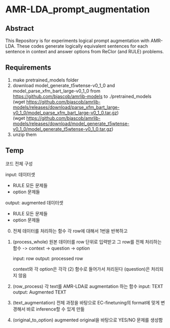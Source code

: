 # AMR-LDA_prompt_augmentation

## Abstract
This Repository is for experiments logical prompt augmentation with AMR-LDA. These codes generate logically equivalent sentences for each sentence in context and answer options from ReClor (and RULE) problems.

## Requirements
1. make pretrained_models folder
2. download model_generate_t5wtense-v0_1_0 and model_parse_xfm_bart_large-v0_1_0 from https://github.com/bjascob/amrlib-models to ./pretrained_models 
<br> (wget https://github.com/bjascob/amrlib-models/releases/download/parse_xfm_bart_large-v0_1_0/model_parse_xfm_bart_large-v0_1_0.tar.gz)
<br> (wget https://github.com/bjascob/amrlib-models/releases/download/model_generate_t5wtense-v0_1_0/model_generate_t5wtense-v0_1_0.tar.gz)
2. unzip them

## Temp
코드 전체 구성

input: 데이터셋
- RULE 모든 문제들
- option 문제들

output: augmented 데이터셋
- RULE 모든 문제들
- option 문제들


0. 전체 데이터를 처리하는 함수
    각 row에 대해서 1번을 반복하고 

1. (process_whole) 원본 데이터를 row 단위로 입력받고 그 row를 전체 처리하는 함수
    -> context
    -> question
    -> option

    input: row
    output: processed row

    context와 각 option은 각각 (2) 함수로 들어가서 처리된다
    (question)은 처리되지 않음

2. (row_process) 각 text를 AMR-LDA로 augmentation 하는 함수
    input: TEXT
    output: Augmented TEXT

3. (text_augmentation) 전체 과정을 바탕으로 EC-finetuning의 format에 맞게 변경해서 바로 inference할 수 있게 만듦

4. (original_to_option) augmented original을 바탕으로 YES/NO 문제를 생성함
